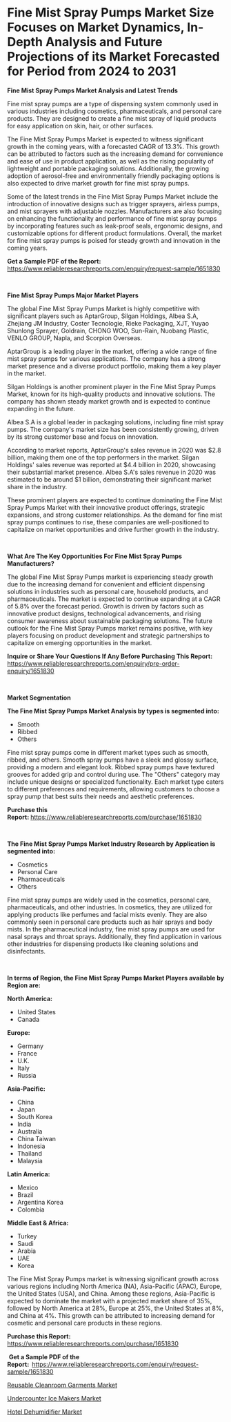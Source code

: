 <p><h1>Fine Mist Spray Pumps Market Size Focuses on Market Dynamics, In-Depth Analysis and Future Projections of its Market Forecasted for Period from 2024 to 2031</h1></p><p><strong>Fine Mist Spray Pumps Market Analysis and Latest Trends</strong></p>
<p><p>Fine mist spray pumps are a type of dispensing system commonly used in various industries including cosmetics, pharmaceuticals, and personal care products. They are designed to create a fine mist spray of liquid products for easy application on skin, hair, or other surfaces.</p><p>The Fine Mist Spray Pumps Market is expected to witness significant growth in the coming years, with a forecasted CAGR of 13.3%. This growth can be attributed to factors such as the increasing demand for convenience and ease of use in product application, as well as the rising popularity of lightweight and portable packaging solutions. Additionally, the growing adoption of aerosol-free and environmentally friendly packaging options is also expected to drive market growth for fine mist spray pumps.</p><p>Some of the latest trends in the Fine Mist Spray Pumps Market include the introduction of innovative designs such as trigger sprayers, airless pumps, and mist sprayers with adjustable nozzles. Manufacturers are also focusing on enhancing the functionality and performance of fine mist spray pumps by incorporating features such as leak-proof seals, ergonomic designs, and customizable options for different product formulations. Overall, the market for fine mist spray pumps is poised for steady growth and innovation in the coming years.</p></p>
<p><strong>Get a Sample PDF of the Report:&nbsp;</strong> <a href="https://www.reliableresearchreports.com/enquiry/request-sample/1651830">https://www.reliableresearchreports.com/enquiry/request-sample/1651830</a></p>
<p>&nbsp;</p>
<p><strong>Fine Mist Spray Pumps Major Market Players</strong></p>
<p><p>The global Fine Mist Spray Pumps Market is highly competitive with significant players such as AptarGroup, Silgan Holdings, Albea S.A, Zhejiang JM Industry, Coster Tecnologie, Rieke Packaging, XJT, Yuyao Shunlong Sprayer, Goldrain, CHONG WOO, Sun-Rain, Nuobang Plastic, VENLO GROUP, Napla, and Scorpion Overseas. </p><p>AptarGroup is a leading player in the market, offering a wide range of fine mist spray pumps for various applications. The company has a strong market presence and a diverse product portfolio, making them a key player in the market. </p><p>Silgan Holdings is another prominent player in the Fine Mist Spray Pumps Market, known for its high-quality products and innovative solutions. The company has shown steady market growth and is expected to continue expanding in the future. </p><p>Albea S.A is a global leader in packaging solutions, including fine mist spray pumps. The company's market size has been consistently growing, driven by its strong customer base and focus on innovation. </p><p>According to market reports, AptarGroup's sales revenue in 2020 was $2.8 billion, making them one of the top performers in the market. Silgan Holdings' sales revenue was reported at $4.4 billion in 2020, showcasing their substantial market presence. Albea S.A's sales revenue in 2020 was estimated to be around $1 billion, demonstrating their significant market share in the industry. </p><p>These prominent players are expected to continue dominating the Fine Mist Spray Pumps Market with their innovative product offerings, strategic expansions, and strong customer relationships. As the demand for fine mist spray pumps continues to rise, these companies are well-positioned to capitalize on market opportunities and drive further growth in the industry.</p></p>
<p>&nbsp;</p>
<p><strong>What Are The Key Opportunities For Fine Mist Spray Pumps Manufacturers?</strong></p>
<p><p>The global Fine Mist Spray Pumps market is experiencing steady growth due to the increasing demand for convenient and efficient dispensing solutions in industries such as personal care, household products, and pharmaceuticals. The market is expected to continue expanding at a CAGR of 5.8% over the forecast period. Growth is driven by factors such as innovative product designs, technological advancements, and rising consumer awareness about sustainable packaging solutions. The future outlook for the Fine Mist Spray Pumps market remains positive, with key players focusing on product development and strategic partnerships to capitalize on emerging opportunities in the market.</p></p>
<p><strong>Inquire or Share Your Questions If Any Before Purchasing This Report:</strong> <a href="https://www.reliableresearchreports.com/enquiry/pre-order-enquiry/1651830">https://www.reliableresearchreports.com/enquiry/pre-order-enquiry/1651830</a></p>
<p>&nbsp;</p>
<p><strong>Market Segmentation</strong></p>
<p><strong>The Fine Mist Spray Pumps Market Analysis by types is segmented into:</strong></p>
<p><ul><li>Smooth</li><li>Ribbed</li><li>Others</li></ul></p>
<p><p>Fine mist spray pumps come in different market types such as smooth, ribbed, and others. Smooth spray pumps have a sleek and glossy surface, providing a modern and elegant look. Ribbed spray pumps have textured grooves for added grip and control during use. The "Others" category may include unique designs or specialized functionality. Each market type caters to different preferences and requirements, allowing customers to choose a spray pump that best suits their needs and aesthetic preferences.</p></p>
<p><strong>Purchase this Report:&nbsp;</strong><a href="https://www.reliableresearchreports.com/purchase/1651830">https://www.reliableresearchreports.com/purchase/1651830</a></p>
<p>&nbsp;</p>
<p><strong>The Fine Mist Spray Pumps Market Industry Research by Application is segmented into:</strong></p>
<p><ul><li>Cosmetics</li><li>Personal Care</li><li>Pharmaceuticals</li><li>Others</li></ul></p>
<p><p>Fine mist spray pumps are widely used in the cosmetics, personal care, pharmaceuticals, and other industries. In cosmetics, they are utilized for applying products like perfumes and facial mists evenly. They are also commonly seen in personal care products such as hair sprays and body mists. In the pharmaceutical industry, fine mist spray pumps are used for nasal sprays and throat sprays. Additionally, they find application in various other industries for dispensing products like cleaning solutions and disinfectants.</p></p>
<p>&nbsp;</p>
<p><strong>In terms of Region, the Fine Mist Spray Pumps Market Players available by Region are:</strong></p>
<p>
    <p> <strong> North America: </strong>
        <ul>
            <li>United States</li>
            <li>Canada</li>
        </ul>
        </p> 
    <p> <strong> Europe: </strong>
        <ul>
            <li>Germany</li>
            <li>France</li>
            <li>U.K.</li>
            <li>Italy</li>
            <li>Russia</li>
        </ul>
        </p> 
    <p> <strong> Asia-Pacific: </strong>
        <ul>
            <li>China</li>
            <li>Japan</li>
            <li>South Korea</li>
            <li>India</li>
            <li>Australia</li>
            <li>China Taiwan</li>
            <li>Indonesia</li>
            <li>Thailand</li>
            <li>Malaysia</li>
        </ul>
        </p> 
    <p> <strong> Latin America: </strong>
        <ul>
            <li>Mexico</li>
            <li>Brazil</li>
            <li>Argentina Korea</li>
            <li>Colombia</li>
        </ul>
        </p> 
    <p> <strong> Middle East & Africa: </strong>
        <ul>
            <li>Turkey</li>
            <li>Saudi</li>
            <li>Arabia</li>
            <li>UAE</li>
            <li>Korea</li>
        </ul>
    </p>
    </p>
<p><p>The Fine Mist Spray Pumps market is witnessing significant growth across various regions including North America (NA), Asia-Pacific (APAC), Europe, the United States (USA), and China. Among these regions, Asia-Pacific is expected to dominate the market with a projected market share of 35%, followed by North America at 28%, Europe at 25%, the United States at 8%, and China at 4%. This growth can be attributed to increasing demand for cosmetic and personal care products in these regions.</p></p>
<p><strong>Purchase this Report: </strong><a href="https://www.reliableresearchreports.com/purchase/1651830">https://www.reliableresearchreports.com/purchase/1651830</a></p>
<p>&nbsp;<strong>Get a Sample PDF of the Report:&nbsp;&nbsp;</strong><a href="https://www.reliableresearchreports.com/enquiry/request-sample/1651830">https://www.reliableresearchreports.com/enquiry/request-sample/1651830</a></p>
<p><strong></strong></p>
<p><p><a href="https://github.com/ruddyyedelwadw/Market-Research-Report-List-1/blob/main/reusable-cleanroom-garments-market.md">Reusable Cleanroom Garments Market</a></p><p><a href="https://github.com/jaidynmorantestelletmjzya/Market-Research-Report-List-1/blob/main/undercounter-ice-makers-market.md">Undercounter Ice Makers Market</a></p><p><a href="https://github.com/juniordelafrance/Market-Research-Report-List-2/blob/main/hotel-dehumidifier-market.md">Hotel Dehumidifier Market</a></p></p>